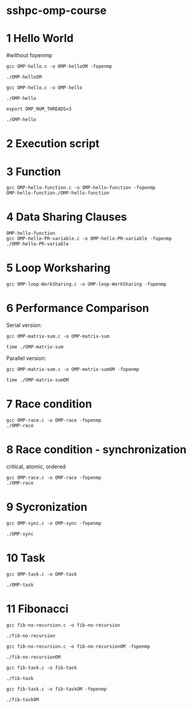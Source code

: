 # sshpc-omp-course

# 1 Hello World
#without fopenmp

```
gcc OMP-hello.c -o OMP-helloOM -fopenmp

./OMP-helloOM

gcc OMP-hello.c -o OMP-hello

./OMP-hello

export OMP_NUM_THREADS=3

./OMP-hello
```

# 2 Execution script

# 3 Function
```
gcc OMP-hello-function.c -o OMP-hello-function -fopenmp
OMP-hello-function./OMP-hello-function
```

# 4 Data Sharing Clauses
```
OMP-hello-function
gcc OMP-hello-PR-variable.c -o OMP-hello-PR-variable -fopenmp
./OMP-hello-PR-variable
```

# 5 Loop Worksharing
```
gcc OMP-loop-WorkSharing.c -o OMP-loop-WorkSharing -fopenmp
```

# 6 Performance Comparison

Serial version:

```
gcc OMP-matrix-sum.c -o OMP-matrix-sum

time ./OMP-matrix-sum
```

Parallel version:

```
gcc OMP-matrix-sum.c -o OMP-matrix-sumOM -fopenmp

time ./OMP-matrix-sumOM
```

# 7 Race condition

```
gcc OMP-race.c -o OMP-race -fopenmp
./OMP-race
```

# 8 Race condition - synchronization

critical, atomic, ordered

```
gcc OMP-race.c -o OMP-race -fopenmp
./OMP-race
```

# 9 Sycronization

```
gcc OMP-sync.c -o OMP-sync -fopenmp

./OMP-sync

```
# 10 Task

```
gcc OMP-task.c -o OMP-task

./OMP-task 
```

# 11 Fibonacci

```
gcc fib-no-recursion.c -o fib-no-recursion

./fib-no-recursion

gcc fib-no-recursion.c -o fib-no-recursionOM -fopenmp

./fib-no-recursionOM

gcc fib-task.c -o fib-task 

./fib-task 

gcc fib-task.c -o fib-taskOM -fopenmp

./fib-taskOM
```
